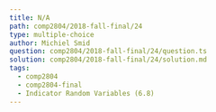 ```yaml
---
title: N/A
path: comp2804/2018-fall-final/24
type: multiple-choice
author: Michiel Smid
question: comp2804/2018-fall-final/24/question.ts
solution: comp2804/2018-fall-final/24/solution.md
tags:
  - comp2804
  - comp2804-final
  - Indicator Random Variables (6.8)
---
```

